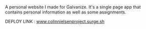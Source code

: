 A personal website I made for Galvanize.
It's a single page app that contains personal information as well as some assignments.

DEPLOY LINK : www.colinnielsenproject.surge.sh
